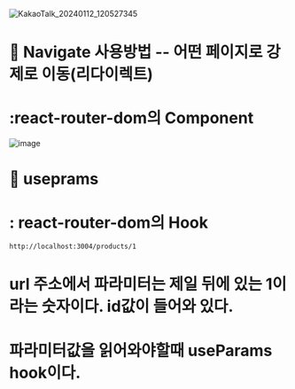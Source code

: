 
![KakaoTalk_20240112_120527345](https://github.com/hyunju960429/React/assets/145514544/6fcec773-855d-455b-8e68-1818a90ef3ce)

# 🍎 Navigate 사용방법 -- 어떤 페이지로 강제로 이동(리다이렉트)
# :react-router-dom의 Component

![image](https://github.com/hyunju960429/React/assets/145514544/df5b2857-b6bc-4b0c-9a22-097d511ce806)


# 🍌 useprams
# : react-router-dom의 Hook

```
http://localhost:3004/products/1
```

# url 주소에서 파라미터는 제일 뒤에 있는 1이라는 숫자이다. id값이 들어와 있다.
# 파라미터값을 읽어와야할때 useParams hook이다.
